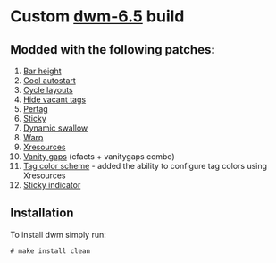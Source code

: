 # Custom [dwm-6.5](https://git.suckless.org/dwm.git) build

## Modded with the following patches:
1. [Bar height](https://dwm.suckless.org/patches/bar_height/)
2. [Cool autostart](https://dwm.suckless.org/patches/cool_autostart/)
3. [Cycle layouts](https://dwm.suckless.org/patches/cyclelayouts/)
4. [Hide vacant tags](https://dwm.suckless.org/patches/hide_vacant_tags/)
5. [Pertag](https://dwm.suckless.org/patches/pertag/)
6. [Sticky](https://dwm.suckless.org/patches/sticky/)
7. [Dynamic swallow](https://dwm.suckless.org/patches/dynamicswallow/)
8. [Warp](https://dwm.suckless.org/patches/warp/)
9. [Xresources](https://dwm.suckless.org/patches/xresources/)
10. [Vanity gaps](https://dwm.suckless.org/patches/vanitygaps/) (cfacts + vanitygaps combo)
11. [Tag color scheme](https://dwm.suckless.org/patches/tagcolorscheme/) - added the ability to configure tag colors using Xresources
12. [Sticky indicator](https://dwm.suckless.org/patches/stickyindicator/)

## Installation
To install dwm simply run:
```
# make install clean
```
